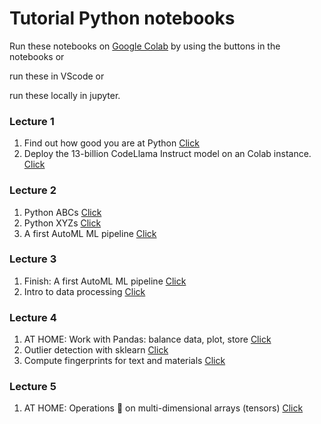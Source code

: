 # Tutorial Python notebooks

Run these notebooks on [Google Colab](https://colab.research.google.com/) by using the buttons in the notebooks or

run these in VScode or

run these locally in jupyter.


### Lecture 1 

1. Find out how good you are at Python [Click](lecture1/evaluate_python_skills.ipynb)
1. Deploy the 13-billion CodeLlama Instruct model on an Colab instance. [Click](lecture1/deploy_codellama_13B_tutorial.ipynb)


### Lecture 2

1. Python ABCs [Click](lecture2/python_abcs.ipynb)
1. Python XYZs [Click](lecture2/python_xyzs.ipynb)
1. A first AutoML ML pipeline [Click](lecture2/first_ml_pipeline.ipynb)


### Lecture 3

1. Finish: A first AutoML ML pipeline [Click](lecture3/first_ml_pipeline.ipynb)
1. Intro to data processing [Click](lecture3/intro_data.ipynb)


### Lecture 4

1. AT HOME: Work with Pandas: balance data, plot, store [Click](lecture4/HOME_balance_data_and_save.ipynb)
1. Outlier detection with sklearn [Click](lecture4/outlier_detection.ipynb)
1. Compute fingerprints for text and materials [Click](lecture4/fingerprints.ipynb)



### Lecture 5

1. AT HOME: Operations 🤕 on multi-dimensional arrays (tensors) [Click](lecture5/AT_HOME_multi_dim_arrays.ipynb)

